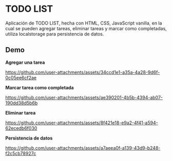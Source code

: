 # TODO LIST

Aplicación de TODO LIST, hecha con HTML, CSS, JavaScript vanilla, en la cual se pueden agregar tareas, eliminar tareas y marcar como completadas, utiliza localstorage para persistencia de datos.

## Demo

**Agregar una tarea**

https://github.com/user-attachments/assets/34ccd1e1-a35a-4a28-9d6f-0c05ee6cf2ae

**Marcar tarea como completada**


https://github.com/user-attachments/assets/ae390201-4b5b-4394-ab07-190dd38d5b6b

**Eliminar tarea**


https://github.com/user-attachments/assets/8f421e18-e9a2-4f41-a594-62ecedb6f030

**Persistencia de datos**


https://github.com/user-attachments/assets/a7aeea0f-a139-43d9-b248-f2c5cb78927c

